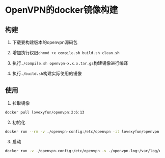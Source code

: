 # OpenVPN的docker镜像构建

## 构建

1. 下载要构建版本的openvpn源码包

2. 增加执行权限`chmod +x compile.sh build.sh clean.sh`

3. 执行`./compile.sh openvpn-x.x.x.tar.gz`构建镜像进行编译

4. 执行`./build.sh`构建实际使用的镜像

## 使用

1. 拉取镜像

```bash
docker pull lovexyfun/openvpn:2:6:13
```

2. 初始化

```bash
docker run --rm -v ./openvpn-config:/etc/openvpn -it lovexyfun/openvpn:2.6.13 /bin/bash /openvpn-init/script/init.sh
```

3. 启动

```bash
docker run -v ./openvpn-config:/etc/openvpn -v ./openvpn-log:/var/log/openvpn --cap-add=NET_ADMIN --device=/dev/net/tun lovexyfun/openvpn:2.6.13
```